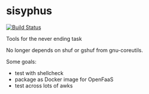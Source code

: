 # sisyphus

[![Build Status](https://cloud.drone.io/api/badges/vielmetti/sisyphus/status.svg)](https://cloud.drone.io/vielmetti/sisyphus)


Tools for the never ending task 

No longer depends on shuf or gshuf from gnu-coreutils.

Some goals:
* test with shellcheck
* package as Docker image for OpenFaaS
* test across lots of awks
